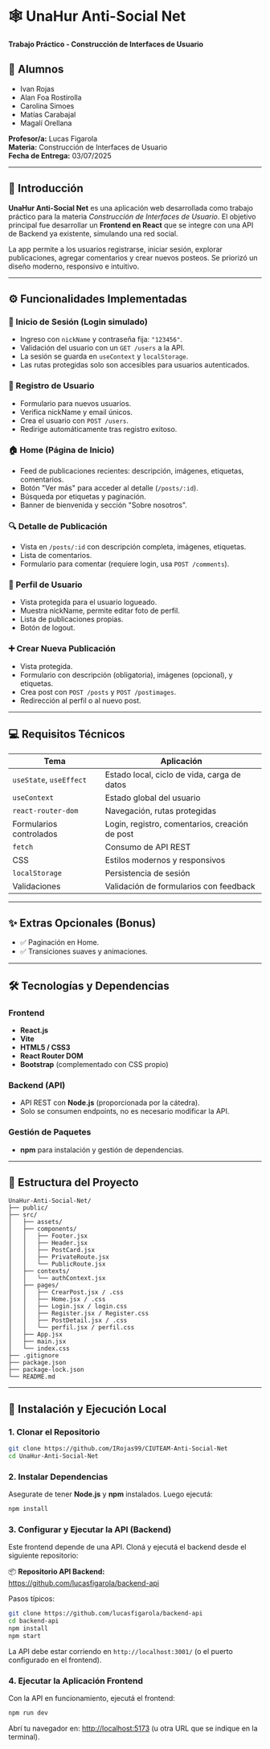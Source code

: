 # 🕸️ UnaHur Anti-Social Net  
**Trabajo Práctico - Construcción de Interfaces de Usuario**

## 👥 Alumnos
- Ivan Rojas  
- Alan Foa Rostirolla  
- Carolina Simoes  
- Matías Carabajal  
- Magalí Orellana  

**Profesor/a:** Lucas Figarola  
**Materia:** Construcción de Interfaces de Usuario  
**Fecha de Entrega:** 03/07/2025  

---

## 🚀 Introducción

**UnaHur Anti-Social Net** es una aplicación web desarrollada como trabajo práctico para la materia *Construcción de Interfaces de Usuario*. El objetivo principal fue desarrollar un **Frontend en React** que se integre con una API de Backend ya existente, simulando una red social.

La app permite a los usuarios registrarse, iniciar sesión, explorar publicaciones, agregar comentarios y crear nuevos posteos. Se priorizó un diseño moderno, responsivo e intuitivo.

---

## ⚙️ Funcionalidades Implementadas

### 🔐 Inicio de Sesión (Login simulado)
- Ingreso con `nickName` y contraseña fija: `"123456"`.
- Validación del usuario con un `GET /users` a la API.
- La sesión se guarda en `useContext` y `localStorage`.
- Las rutas protegidas solo son accesibles para usuarios autenticados.

### 📝 Registro de Usuario
- Formulario para nuevos usuarios.
- Verifica nickName y email únicos.
- Crea el usuario con `POST /users`.
- Redirige automáticamente tras registro exitoso.

### 🏠 Home (Página de Inicio)
- Feed de publicaciones recientes: descripción, imágenes, etiquetas, comentarios.
- Botón "Ver más" para acceder al detalle (`/posts/:id`).
- Búsqueda por etiquetas y paginación.
- Banner de bienvenida y sección "Sobre nosotros".

### 🔍 Detalle de Publicación
- Vista en `/posts/:id` con descripción completa, imágenes, etiquetas.
- Lista de comentarios.
- Formulario para comentar (requiere login, usa `POST /comments`).

### 👤 Perfil de Usuario
- Vista protegida para el usuario logueado.
- Muestra nickName, permite editar foto de perfil.
- Lista de publicaciones propias.
- Botón de logout.

### ➕ Crear Nueva Publicación
- Vista protegida.
- Formulario con descripción (obligatoria), imágenes (opcional), y etiquetas.
- Crea post con `POST /posts` y `POST /postimages`.
- Redirección al perfil o al nuevo post.

---

## 💻 Requisitos Técnicos

| Tema | Aplicación |
|------|------------|
| `useState`, `useEffect` | Estado local, ciclo de vida, carga de datos |
| `useContext` | Estado global del usuario |
| `react-router-dom` | Navegación, rutas protegidas |
| Formularios controlados | Login, registro, comentarios, creación de post |
| `fetch` | Consumo de API REST |
| CSS | Estilos modernos y responsivos |
| `localStorage` | Persistencia de sesión |
| Validaciones | Validación de formularios con feedback |

---

## ✨ Extras Opcionales (Bonus)
- ✅ Paginación en Home.
- ✅ Transiciones suaves y animaciones.

---

## 🛠️ Tecnologías y Dependencias

### Frontend
- **React.js**
- **Vite**
- **HTML5 / CSS3**
- **React Router DOM**
- **Bootstrap** (complementado con CSS propio)

### Backend (API)
- API REST con **Node.js** (proporcionada por la cátedra).
- Solo se consumen endpoints, no es necesario modificar la API.

### Gestión de Paquetes
- **npm** para instalación y gestión de dependencias.

---

## 📁 Estructura del Proyecto

```
UnaHur-Anti-Social-Net/
├── public/
├── src/
│   ├── assets/
│   ├── components/
│   │   ├── Footer.jsx
│   │   ├── Header.jsx
│   │   ├── PostCard.jsx
│   │   ├── PrivateRoute.jsx
│   │   └── PublicRoute.jsx
│   ├── contexts/
│   │   └── authContext.jsx
│   ├── pages/
│   │   ├── CrearPost.jsx / .css
│   │   ├── Home.jsx / .css
│   │   ├── Login.jsx / login.css
│   │   ├── Register.jsx / Register.css
│   │   ├── PostDetail.jsx / .css
│   │   └── perfil.jsx / perfil.css
│   ├── App.jsx
│   ├── main.jsx
│   └── index.css
├── .gitignore
├── package.json
├── package-lock.json
└── README.md
```

---

## 🧪 Instalación y Ejecución Local

### 1. Clonar el Repositorio

```bash
git clone https://github.com/IRojas99/CIUTEAM-Anti-Social-Net
cd UnaHur-Anti-Social-Net
```

### 2. Instalar Dependencias

Asegurate de tener **Node.js** y **npm** instalados. Luego ejecutá:

```bash
npm install
```

### 3. Configurar y Ejecutar la API (Backend)

Este frontend depende de una API. Cloná y ejecutá el backend desde el siguiente repositorio:

📦 **Repositorio API Backend:**  
https://github.com/lucasfigarola/backend-api

Pasos típicos:
```bash
git clone https://github.com/lucasfigarola/backend-api
cd backend-api
npm install
npm start
```

La API debe estar corriendo en `http://localhost:3001/` (o el puerto configurado en el frontend).

### 4. Ejecutar la Aplicación Frontend

Con la API en funcionamiento, ejecutá el frontend:

```bash
npm run dev
```

Abrí tu navegador en: [http://localhost:5173](http://localhost:5173) (u otra URL que se indique en la terminal).